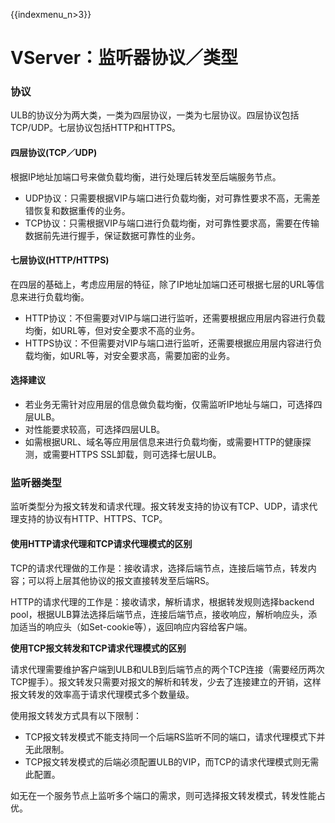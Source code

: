 {{indexmenu_n>3}}

# VServer：监听器协议／类型

### 协议

ULB的协议分为两大类，一类为四层协议，一类为七层协议。四层协议包括TCP/UDP。七层协议包括HTTP和HTTPS。

#### 四层协议(TCP／UDP)

根据IP地址加端口号来做负载均衡，进行处理后转发至后端服务节点。

* UDP协议：只需要根据VIP与端口进行负载均衡，对可靠性要求不高，无需差错恢复和数据重传的业务。
* TCP协议：只需根据VIP与端口进行负载均衡，对可靠性要求高，需要在传输数据前先进行握手，保证数据可靠性的业务。

#### 七层协议(HTTP/HTTPS)

在四层的基础上，考虑应用层的特征，除了IP地址加端口还可根据七层的URL等信息来进行负载均衡。 

* HTTP协议：不但需要对VIP与端口进行监听，还需要根据应用层内容进行负载均衡，如URL等，但对安全要求不高的业务。
* HTTPS协议：不但需要对VIP与端口进行监听，还需要根据应用层内容进行负载均衡，如URL等，对安全要求高，需要加密的业务。

#### 选择建议

* 若业务无需针对应用层的信息做负载均衡，仅需监听IP地址与端口，可选择四层ULB。
* 对性能要求较高，可选择四层ULB。
* 如需根据URL、域名等应用层信息来进行负载均衡，或需要HTTP的健康探测，或需要HTTPS SSL卸载，则可选择七层ULB。

### 监听器类型

监听类型分为报文转发和请求代理。报文转发支持的协议有TCP、UDP，请求代理支持的协议有HTTP、HTTPS、TCP。

#### **使用HTTP请求代理和TCP请求代理模式的区别**

TCP的请求代理做的工作是：接收请求，选择后端节点，连接后端节点，转发内容；可以将上层其他协议的报文直接转发至后端RS。

HTTP的请求代理的工作是：接收请求，解析请求，根据转发规则选择backend pool，根据ULB算法选择后端节点，连接后端节点，接收响应，解析响应头，添加适当的响应头（如Set-cookie等），返回响应内容给客户端。

**使用TCP报文转发和TCP请求代理模式的区别**

请求代理需要维护客户端到ULB和ULB到后端节点的两个TCP连接（需要经历两次TCP握手）。报文转发只需要对报文的解析和转发，少去了连接建立的开销，这样报文转发的效率高于请求代理模式多个数量级。

使用报文转发方式具有以下限制：

* TCP报文转发模式不能支持同一个后端RS监听不同的端口，请求代理模式下并无此限制。
* TCP报文转发模式的后端必须配置ULB的VIP，而TCP的请求代理模式则无需此配置。

如无在一个服务节点上监听多个端口的需求，则可选择报文转发模式，转发性能占优。


